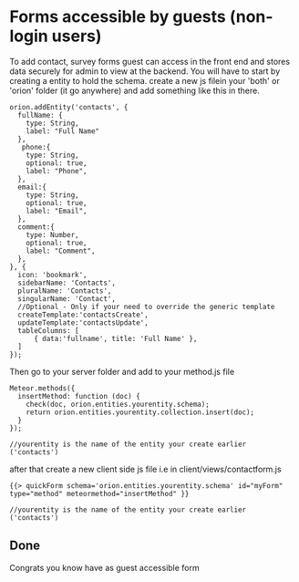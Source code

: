 # Forms accessible by guests (non-login users)
To add contact, survey forms guest can access in the front end and stores data securely for admin to view at the backend. You will have to start by creating a entity to hold the schema. create a new js filein your 'both' or 'orion' folder (it go anywhere) and add something like this in there. 

```
orion.addEntity('contacts', {
  fullName: {
    type: String,
    label: "Full Name"
  },
   phone:{
    type: String,
    optional: true,
    label: "Phone",
  },
  email:{
    type: String,
    optional: true,
    label: "Email",
  },
  comment:{
    type: Number,
    optional: true,
    label: "Comment",
  },
}, {
  icon: 'bookmark',
  sidebarName: 'Contacts',
  pluralName: 'Contacts',
  singularName: 'Contact',
  //Optional - Only if your need to override the generic template
  createTemplate:'contactsCreate',
  updateTemplate:'contactsUpdate',
  tableColumns: [
      { data:'fullname', title: 'Full Name' },
  ]
});

```

Then go to your server folder and add to your method.js file
```
Meteor.methods({
  insertMethod: function (doc) {
    check(doc, orion.entities.yourentity.schema);
    return orion.entities.yourentity.collection.insert(doc);
  }
});

//yourentity is the name of the entity your create earlier ('contacts')
```

after that create a new client side js file i.e in client/views/contactform.js
```
{{> quickForm schema='orion.entities.yourentity.schema' id="myForm" type="method" meteormethod="insertMethod" }}

//yourentity is the name of the entity your create earlier ('contacts')
```

## Done
Congrats you know have as guest accessible form
